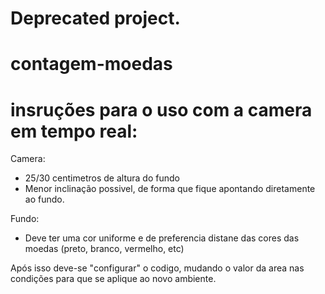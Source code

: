 # Deprecated project.
# contagem-moedas

# insruções para o uso com a camera em tempo real:

Camera:
  - 25/30 centimetros de altura do fundo
  - Menor inclinação possivel, de forma que fique apontando diretamente ao fundo.

Fundo:
  - Deve ter uma cor uniforme e de preferencia distane das cores das moedas (preto, branco, vermelho, etc)
  
Após isso deve-se "configurar" o codigo, mudando o valor da area nas condições para que se aplique ao novo ambiente.
